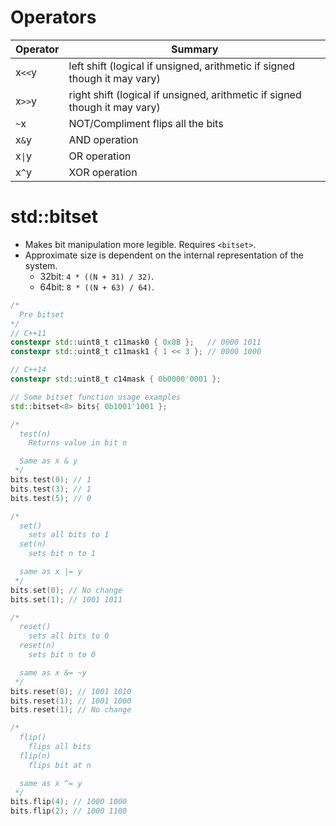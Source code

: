 <!--
  Author: NE- https://github.com/NE-
  Date: 2022 September 19
  Purpose: C++ Bit Manipulation
-->

# Operators
 | Operator | Summary |
 | -------- | ------- |
 |x`<<`y | left shift (logical if unsigned, arithmetic if signed though it may vary) |
 |x`>>`y | right shift (logical if unsigned, arithmetic if signed though it may vary) |
 | `~`x | NOT/Compliment flips all the bits |
 |x`&`y | AND operation |
 | x`\|`y | OR operation |
 | x`^`y | XOR operation |

# std::bitset
- Makes bit manipulation more legible. Requires `<bitset>`.
- Approximate size is dependent on the internal representation of the system.
  - 32bit: `4 * ((N + 31) / 32)`.
  - 64bit: `8 * ((N + 63) / 64)`.
```cpp
/*
  Pre bitset
*/
// C++11
constexpr std::uint8_t c11mask0 { 0x0B };   // 0000 1011 
constexpr std::uint8_t c11mask1 { 1 << 3 }; // 0000 1000

// C++14
constexpr std::uint8_t c14mask { 0b0000'0001 };
```
```cpp
// Some bitset function usage examples
std::bitset<8> bits{ 0b1001'1001 };

/*
  test(n)
    Returns value in bit n

  Same as x & y
 */
bits.test(0); // 1
bits.test(3); // 1
bits.test(5); // 0

/*
  set()
    sets all bits to 1
  set(n)
    sets bit n to 1

  same as x |= y
 */
bits.set(0); // No change
bits.set(1); // 1001 1011

/*
  reset()
    sets all bits to 0
  reset(n)
    sets bit n to 0

  same as x &= ~y
 */
bits.reset(0); // 1001 1010
bits.reset(1); // 1001 1000
bits.reset(1); // No change

/*
  flip()
    flips all bits
  flip(n)
    flips bit at n

  same as x ^= y
 */
bits.flip(4); // 1000 1000
bits.flip(2); // 1000 1100
```
